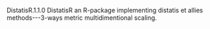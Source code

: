 DistatisR.1.1.0
DistatisR an R-package implementing distatis et allies methods---3-ways metric multidimentional scaling.
